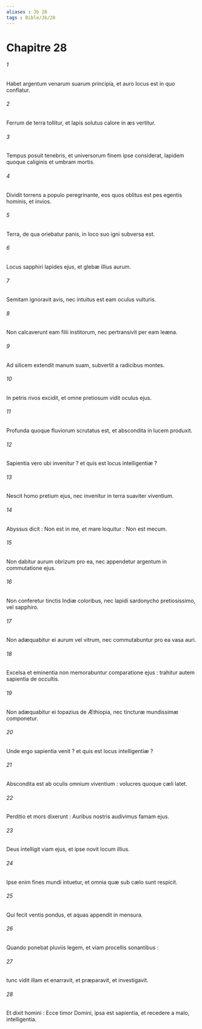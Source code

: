 ```yaml
---
aliases : Jb 28
tags : Bible/Jb/28
---
```


# Chapitre 28

###### 1
Habet argentum venarum suarum principia, et auro locus est in quo conflatur.
###### 2
Ferrum de terra tollitur, et lapis solutus calore in æs vertitur.
###### 3
Tempus posuit tenebris, et universorum finem ipse considerat, lapidem quoque caliginis et umbram mortis.
###### 4
Dividit torrens a populo peregrinante, eos quos oblitus est pes egentis hominis, et invios.
###### 5
Terra, de qua oriebatur panis, in loco suo igni subversa est.
###### 6
Locus sapphiri lapides ejus, et glebæ illius aurum.
###### 7
Semitam ignoravit avis, nec intuitus est eam oculus vulturis.
###### 8
Non calcaverunt eam filii institorum, nec pertransivit per eam leæna.
###### 9
Ad silicem extendit manum suam, subvertit a radicibus montes.
###### 10
In petris rivos excidit, et omne pretiosum vidit oculus ejus.
###### 11
Profunda quoque fluviorum scrutatus est, et abscondita in lucem produxit.
###### 12
Sapientia vero ubi invenitur ? et quis est locus intelligentiæ ?
###### 13
Nescit homo pretium ejus, nec invenitur in terra suaviter viventium.
###### 14
Abyssus dicit : Non est in me, et mare loquitur : Non est mecum.
###### 15
Non dabitur aurum obrizum pro ea, nec appendetur argentum in commutatione ejus.
###### 16
Non conferetur tinctis Indiæ coloribus, nec lapidi sardonycho pretiosissimo, vel sapphiro.
###### 17
Non adæquabitur ei aurum vel vitrum, nec commutabuntur pro ea vasa auri.
###### 18
Excelsa et eminentia non memorabuntur comparatione ejus : trahitur autem sapientia de occultis.
###### 19
Non adæquabitur ei topazius de Æthiopia, nec tincturæ mundissimæ componetur.
###### 20
Unde ergo sapientia venit ? et quis est locus intelligentiæ ?
###### 21
Abscondita est ab oculis omnium viventium : volucres quoque cæli latet.
###### 22
Perditio et mors dixerunt : Auribus nostris audivimus famam ejus.
###### 23
Deus intelligit viam ejus, et ipse novit locum illius.
###### 24
Ipse enim fines mundi intuetur, et omnia quæ sub cælo sunt respicit.
###### 25
Qui fecit ventis pondus, et aquas appendit in mensura.
###### 26
Quando ponebat pluviis legem, et viam procellis sonantibus :
###### 27
tunc vidit illam et enarravit, et præparavit, et investigavit.
###### 28
Et dixit homini : Ecce timor Domini, ipsa est sapientia, et recedere a malo, intelligentia.
